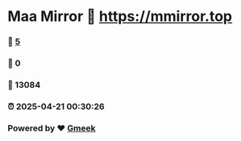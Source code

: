 # Maa Mirror :link: https://mmirror.top 
### :page_facing_up: [5](https://mmirror.top/tag.html) 
### :speech_balloon: 0 
### :hibiscus: 13084 
### :alarm_clock: 2025-04-21 00:30:26 
### Powered by :heart: [Gmeek](https://github.com/Meekdai/Gmeek)
